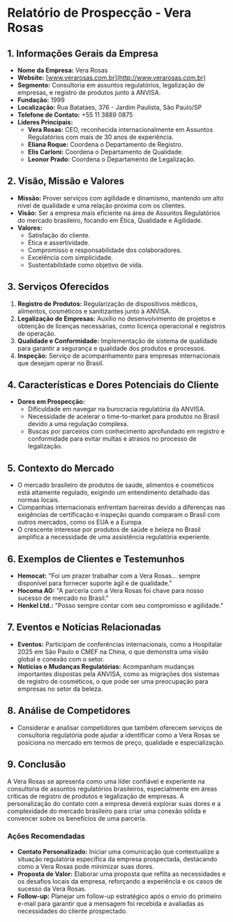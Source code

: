 # Relatório de Prospecção - Vera Rosas

## 1. Informações Gerais da Empresa
- **Nome da Empresa:** Vera Rosas
- **Website:** [www.verarosas.com.br](http://www.verarosas.com.br)
- **Segmento:** Consultoria em assuntos regulatórios, legalização de empresas, e registro de produtos junto à ANVISA.
- **Fundação:** 1999
- **Localização:** Rua Batataes, 376 - Jardim Paulista, São Paulo/SP
- **Telefone de Contato:** +55 11 3889 0875
- **Líderes Principais:**
  - **Vera Rosas:** CEO, reconhecida internacionalmente em Assuntos Regulatórios com mais de 30 anos de experiência.
  - **Eliana Roque:** Coordena o Departamento de Registro.
  - **Elis Carloni:** Coordena o Departamento de Qualidade.
  - **Leonor Prado:** Coordena o Departamento de Legalização.

## 2. Visão, Missão e Valores
- **Missão:** Prover serviços com agilidade e dinamismo, mantendo um alto nível de qualidade e uma relação próxima com os clientes.
- **Visão:** Ser a empresa mais eficiente na área de Assuntos Regulatórios do mercado brasileiro, focando em Ética, Qualidade e Agilidade.
- **Valores:**
  - Satisfação do cliente.
  - Ética e assertividade.
  - Compromisso e responsabilidade dos colaboradores.
  - Excelência com simplicidade.
  - Sustentabilidade como objetivo de vida.

## 3. Serviços Oferecidos
1. **Registro de Produtos:** Regularização de dispositivos médicos, alimentos, cosméticos e sanitizantes junto à ANVISA.
2. **Legalização de Empresas:** Auxílio no desenvolvimento de projetos e obtenção de licenças necessárias, como licença operacional e registros de operação.
3. **Qualidade e Conformidade:** Implementação de sistema de qualidade para garantir a segurança e qualidade dos produtos e processos.
4. **Inspeção:** Serviço de acompanhamento para empresas internacionais que desejam operar no Brasil.

## 4. Características e Dores Potenciais do Cliente
- **Dores em Prospecção:**
  - Dificuldade em navegar na burocracia regulatória da ANVISA.
  - Necessidade de acelerar o time-to-market para produtos no Brasil devido a uma regulação complexa.
  - Buscas por parceiros com conhecimento aprofundado em registro e conformidade para evitar multas e atrasos no processo de legalização.
 
## 5. Contexto do Mercado
- O mercado brasileiro de produtos de saúde, alimentos e cosméticos está altamente regulado, exigindo um entendimento detalhado das normas locais. 
- Companhias internacionais enfrentam barreiras devido a diferenças nas exigências de certificação e inspeção quando comparam o Brasil com outros mercados, como os EUA e a Europa.
- O crescente interesse por produtos de saúde e beleza no Brasil amplifica a necessidade de uma assistência regulatória experiente.

## 6. Exemplos de Clientes e Testemunhos
- **Hemocat:** "Foi um prazer trabalhar com a Vera Rosas... sempre disponível para fornecer suporte ágil e de qualidade."
- **Hocoma AG:** "A parceria com a Vera Rosas foi chave para nosso sucesso de mercado no Brasil."
- **Henkel Ltd.:** "Posso sempre contar com seu compromisso e agilidade."

## 7. Eventos e Notícias Relacionadas
- **Eventos:** Participam de conferências internacionais, como a Hospitalar 2025 em São Paulo e CMEF na China, o que demonstra uma visão global e conexão com o setor.
- **Notícias e Mudanças Regulatórias:** Acompanham mudanças importantes dispostas pela ANVISA, como as migrações dos sistemas de registro de cosméticos, o que pode ser uma preocupação para empresas no setor da beleza.

## 8. Análise de Competidores
- Considerar e analisar competidores que também oferecem serviços de consultoria regulatória pode ajudar a identificar como a Vera Rosas se posiciona no mercado em termos de preço, qualidade e especialização.

## 9. Conclusão
A Vera Rosas se apresenta como uma líder confiável e experiente na consultoria de assuntos regulatórios brasileiros, especialmente em áreas críticas de registro de produtos e legalização de empresas. A personalização do contato com a empresa deverá explorar suas dores e a complexidade do mercado brasileiro para criar uma conexão sólida e convencer sobre os benefícios de uma parceria.

### Ações Recomendadas
- **Contato Personalizado:** Iniciar uma comunicação que contextualize a situação regulatória específica da empresa prospectada, destacando como a Vera Rosas pode minimizar suas dores.
- **Proposta de Valor:** Elaborar uma proposta que reflita as necessidades e os desafios locais da empresa, reforçando a experiência e os casos de sucesso da Vera Rosas.
- **Follow-up:** Planejar um follow-up estratégico após o envio do primeiro e-mail para garantir que a mensagem foi recebida e avaliadas as necessidades do cliente prospectado.
